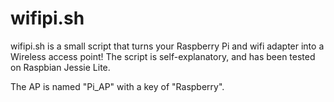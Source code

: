 # wifipi.sh

wifipi.sh is a small script that turns your Raspberry Pi and wifi adapter into a Wireless access point!  The script is
self-explanatory, and has been tested on Raspbian Jessie Lite.

The AP is named "Pi_AP" with a key of "Raspberry".
